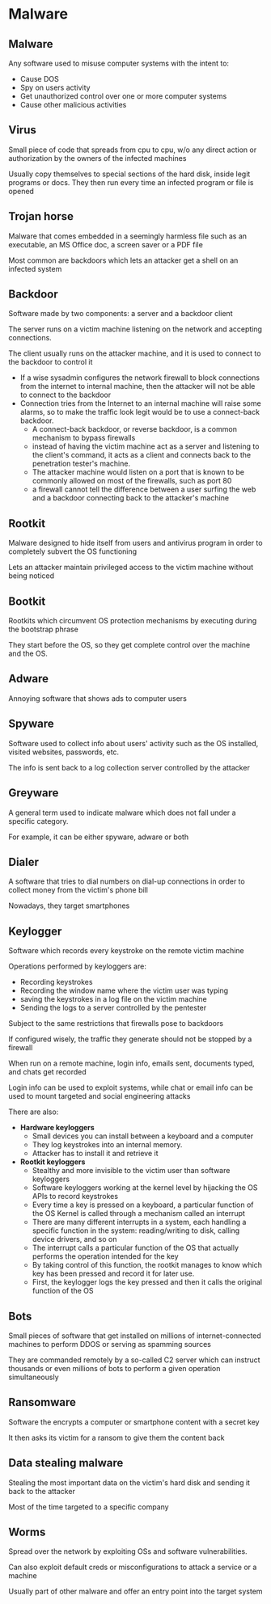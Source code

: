 # Malware

## Malware

Any software used to misuse computer systems with the intent to:

* Cause DOS
* Spy on users activity
* Get unauthorized control over one or more computer systems
* Cause other malicious activities

## **Virus**

Small piece of code that spreads from cpu to cpu, w/o any direct action or authorization by the owners of the infected machines

Usually copy themselves to special sections of the hard disk, inside legit programs or docs. They then run every time an infected program or file is opened

## **Trojan horse**

Malware that comes embedded in a seemingly harmless file such as an executable, an MS Office doc, a screen saver or a PDF file

Most common are backdoors which lets an attacker get a shell on an infected system

## **Backdoor**

Software made by two components: a server and a backdoor client

The server runs on a victim machine listening on the network and accepting connections.

The client usually runs on the attacker machine, and it is used to connect to the backdoor to control it

* If a wise sysadmin configures the network firewall to block connections from the internet to internal machine, then the attacker will not be able to connect to the backdoor
* Connection tries from the Internet to an internal machine will raise some alarms, so to make the traffic look legit would be to use a connect-back backdoor.
  * A connect-back backdoor, or reverse backdoor, is a common mechanism to bypass firewalls
  * instead of having the victim machine act as a server and listening to the client's command, it acts as a client and connects back to the penetration tester's machine.
  * The attacker machine would listen on a port that is known to be commonly allowed on most of the firewalls, such as port 80
  * a firewall cannot tell the difference between a user surfing the web and a backdoor connecting back to the attacker's machine

## **Rootkit**

Malware designed to hide itself from users and antivirus program in order to completely subvert the OS functioning

Lets an attacker maintain privileged access to the victim machine without being noticed

## **Bootkit**

Rootkits which circumvent OS protection mechanisms by executing during the bootstrap phrase

They start before the OS, so they get complete control over the machine and the OS.

## **Adware**

Annoying software that shows ads to computer users

## **Spyware**

Software used to collect info about users' activity such as the OS installed, visited websites, passwords, etc.

The info is sent back to a log collection server controlled by the attacker

## **Greyware**

A general term used to indicate malware which does not fall under a specific category.

For example, it can be either spyware, adware or both

## **Dialer**

A software that tries to dial numbers on dial-up connections in order to collect money from the victim's phone bill

Nowadays, they target smartphones

## **Keylogger**

Software which records every keystroke on the remote victim machine

Operations performed by keyloggers are:

* Recording keystrokes
* Recording the window name where the victim user was typing
* saving the keystrokes in a log file on the victim machine
* Sending the logs to a server controlled by the pentester

Subject to the same restrictions that firewalls pose to backdoors

If configured wisely, the traffic they generate should not be stopped by a firewall

When run on a remote machine, login info, emails sent, documents typed, and chats get recorded

Login info can be used to exploit systems, while chat or email info can be used to mount targeted and social engineering attacks

There are also:

* **Hardware keyloggers**
  * Small devices you can install between a keyboard and a computer
  * They log keystrokes into an internal memory.
  * Attacker has to install it and retrieve it
* **Rootkit keyloggers**
  * Stealthy and more invisible to the victim user than software keyloggers
  * Software keyloggers working at the kernel level by hijacking the OS APIs to record keystrokes
  * Every time a key is pressed on a keyboard, a particular function of the OS Kernel is called through a mechanism called an interrupt
  * There are many different interrupts in a system, each handling a specific function in the system: reading/writing to disk, calling device drivers, and so on
  * The interrupt calls a particular function of the OS that actually performs the operation intended for the key
  * By taking control of this function, the rootkit manages to know which key has been pressed and record it for later use.
  * First, the keylogger logs the key pressed and then it calls the original function of the OS

## Bots

Small pieces of software that get installed on millions of internet-connected machines to perform DDOS or serving as spamming sources

They are commanded remotely by a so-called C2 server which can instruct thousands or even millions of bots to perform a given operation simultaneously

## Ransomware

Software the encrypts a computer or smartphone content with a secret key

It then asks its victim for a ransom to give them the content back

## Data stealing malware

Stealing the most important data on the victim's hard disk and sending it back to the attacker

Most of the time targeted to a specific company

## Worms

Spread over the network by exploiting OSs and software vulnerabilities.

Can also exploit default creds or misconfigurations to attack a service or a machine

Usually part of other malware and offer an entry point into the target system
